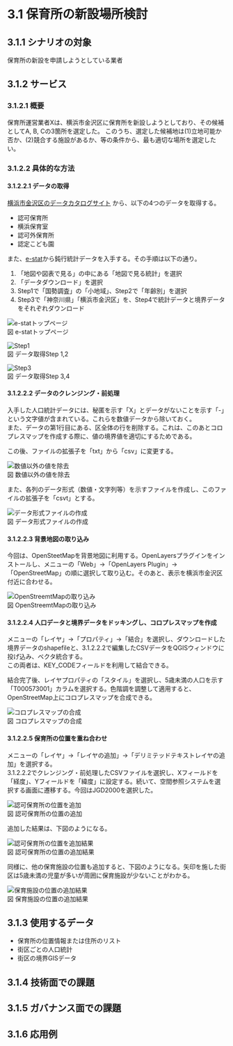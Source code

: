 ﻿# 3.1 保育所の新設場所検討

## 3.1.1 シナリオの対象
保育所の新設を申請しようとしている業者

## 3.1.2 サービス
### 3.1.2.1 概要
保育所運営業者Xは、横浜市金沢区に保育所を新設しようとしており、その候補としてA, B, Cの3箇所を選定した。
このうち、選定した候補地は(1)立地可能か否か、(2)競合する施設があるか、等の条件から、最も適切な場所を選定したい。

### 3.1.2.2 具体的な方法
#### 3.1.2.2.1 データの取得
[横浜市金沢区のデータカタログサイト](http://www.city.yokohama.lg.jp/kanazawa/kz-opendata/kz-opendata.html) から、以下の4つのデータを取得する。

* 認可保育所
* 横浜保育室
* 認可外保育所
* 認定こども園

また、[e-stat](http://www.e-stat.go.jp/)から鈍行統計データを入手する。その手順は以下の通り。

1. 「地図や図表で見る」の中にある「地図で見る統計」を選択
2. 「データダウンロード」を選択
3. Step1で「国勢調査」の「小地域」、Step2で「年齢別」を選択
4. Step3で「神奈川県」「横浜市金沢区」を、Step4で統計データと境界データをそれぞれダウンロード

![e-statトップページ](images/scenario-nursery/estat-top.png "図 e-statトップページ")   
図 e-statトップページ

![Step1](images/scenario-nursery/estat-step1.png "図 Step1")   
図 データ取得Step 1,2

![Step3](images/scenario-nursery/estat-step3.png "図 Step3")   
図 データ取得Step 3,4

#### 3.1.2.2.2 データのクレンジング・前処理
入手した人口統計データには、秘匿を示す「X」とデータがないことを示す「-」という文字値が含まれている。これらを数値データから除いておく。   
また、データの第1行目にある、区全体の行を削除する。これは、このあとコロプレスマップを作成する際に、値の境界値を適切にするためである。

この後、ファイルの拡張子を「txt」から「csv」に変更する。

![数値以外の値を除去](images/scenario-nursery/cleaning.png "図 数値以外の値を除去")   
図 数値以外の値を除去

また、各列のデータ形式（数値・文字列等）を示すファイルを作成し、このファイルの拡張子を「csvt」とする。

![データ形式ファイルの作成](images/scenario-nursery/datatype.png "図 データ形式ファイルの作成")   
図 データ形式ファイルの作成

#### 3.1.2.2.3 背景地図の取り込み
今回は、OpenSteetMapを背景地図に利用する。OpenLayersプラグインをインストールし、メニューの「Web」→「OpenLayers Plugin」→「OpenStreetMap」の順に選択して取り込む。そのあと、表示を横浜市金沢区付近に合わせる。

![OpenStreemtMapの取り込み](images/scenario-nursery/qgis-kanazawa.png "図 OpenStreemtMapの取り込み")   
図 OpenStreemtMapの取り込み

#### 3.1.2.2.4 人口データと境界データをドッキングし、コロプレスマップを作成
メニューの「レイヤ」→「プロパティ」→「結合」を選択し、ダウンロードした境界データのshapefileと、3.1.2.2.2で編集したCSVデータをQGISウィンドウに投げ込み、ベクタ統合する。   
この両者は、KEY_CODEフィールドを利用して結合できる。

結合完了後、レイヤプロパティの「スタイル」を選択し、5歳未満の人口を示す「T000573001」カラムを選択する。色階調を調整して適用すると、OpenStreetMap上にコロプレスマップを合成できる。

![コロプレスマップの合成](images/scenario-nursery/qgis-choroplethmap.png "図 コロプレスマップの合成")   
図 コロプレスマップの合成

#### 3.1.2.2.5 保育所の位置を重ね合わせ
メニューの「レイヤ」→「レイヤの追加」→「デリミテッドテキストレイヤの追加」を選択する。   
3.1.2.2.2でクレンジング・前処理したCSVファイルを選択し、Xフィールドを「経度」、Yフィールドを「緯度」に設定する。続いて、空間参照システムを選択する画面に遷移する。今回はJGD2000を選択した。

![認可保育所の位置を追加](images/scenario-nursery/delimitedText.png "図 認可保育所の位置の追加")   
図 認可保育所の位置の追加

追加した結果は、下図のようになる。

![認可保育所の位置を追加結果](images/scenario-nursery/qgis-addNursery.png "図 認可保育所の位置の追加結果")   
図 認可保育所の位置の追加結果

同様に、他の保育施設の位置も追加すると、下図のようになる。矢印を施した街区は5歳未満の児童が多いが周囲に保育施設が少ないことがわかる。

![保育施設の位置の追加結果](images/scenario-nursery/result.png "図 保育施設の位置の追加結果")   
図 保育施設の位置の追加結果

## 3.1.3 使用するデータ
* 保育所の位置情報または住所のリスト
* 街区ごとの人口統計
* 街区の境界GISデータ

## 3.1.4 技術面での課題

## 3.1.5 ガバナンス面での課題

## 3.1.6 応用例
